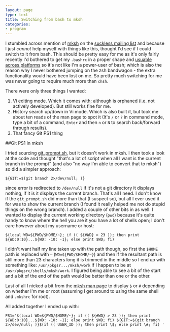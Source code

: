 ```yaml
---
layout: page
type: text
title: Switching from bash to mksh
categories:
- program
---
```

I stumbled across mention of [mksh](https://www.mirbsd.org/mksh.htm) on the [suckless mailing list](http://dir.gmane.org/gmane.comp.misc.suckless) and because I just *cannot* help myself with things like this, thought I'd see if I could switch to it from bash. This should be pretty easy for me as it's only fairly recently I'd bothered to get my `.bashrc` in a proper shape and [usuable across platforms](https://twitter.com/#!/atomicules/status/245987167468408832) so it's not like I'm a power-user of bash; which is also the reason why I never bothered jumping on the zsh bandwagon - the extra functionality would have been lost on me. So pretty much switching for me was never going to require much more than `chsh`.

There were only three things I wanted:

1. Vi editing mode. Which it comes with; although is orphaned (i.e. not actively developed). But still works fine for me.
2. History search up/down in Vi mode. Which is also built it, but took me about ten reads of the man page to spot it (It's `/` or `?` in command mode, type a bit of a command, `Enter` and then `n` or `N` to search back/forward through results).
3. That fancy Git PS1 thing

##Git PS1 in mksh

I tried sourcing [git_prompt.sh](https://github.com/git/git/blob/master/contrib/completion/git-prompt.sh), but it doesn't work in mksh. I then took a look at the code and thought "that's a lot of script when all I want is the current branch in the prompt" (and also "no way I'm able to convert that to mksh") so did a simpler approach:

	${GIT:=$(git branch 2>/dev/null; )}

since error is redirected to `/dev/null` if it's not a git directory it displays nothing, if it is it displays the current branch. That's all I need. I don't know if the `git_prompt.sh` did more than that (I suspect so), but all I ever used it for was to show the current branch (I found it really helped me not do stupid things on the wrong branch). I added a couple of other bits in as well. I wanted to display the current working directory (`pwd`) because it's quite handy to know where the hell you are it you have a lot of shells open; I don't care however about my username or host:
	
	$(local WD=${PWD/$HOME/~}; if (( ${#WD} > 23 )); then print ${WD:0:10}...${WD: -10: -1}; else print $WD; fi)

I didn't want half my line taken up with the path though, so first the `$HOME` path is replaced with `~` (`WD=${PWD/$HOME/~}`) and then if the resultant path is still more than 23 characters long it is trimmed in the middle so I end up with something like: `/usr/pkgsr.../mksh/work` if I happen to be at `/usr/pkgsrc/shells/mksh/work`. I figured being able to see a bit of the start and a bit of the end of the path would be better than one or the other.

Last of all I nicked a bit from the [mksh man page](https://www.mirbsd.org/htman/i386/man1/mksh.htm) to display `$` or `#` depending on whether I'm me or root (assuming I get around to using the same shell and `.mkshrc` for root).

All added together I ended up with:

	PS1='$(local WD=${PWD/$HOME/~}; if (( ${#WD} > 23 )); then print ${WD:0:10}...${WD: -10: -1}; else print $WD; fi) ${GIT:=$(git branch 2>/dev/null; )}$(if (( USER_ID )); then print \$; else print \#; fi) '
